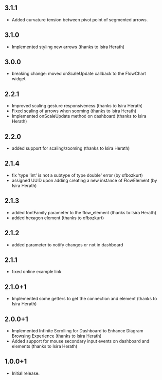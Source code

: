 ## 3.1.1
* Added curvature tension between pivot point of segmented arrows.

## 3.1.0
* Implemented styling new arrows (thanks to Isira Herath)

## 3.0.0
* breaking change: moved onScaleUpdate callback to the FlowChart widget

## 2.2.1
* Improved scaling gesture responsiveness (thanks to Isira Herath)
* Fixed scaling of arrows when sooming (thanks to Isira Herath)
* Implemented onScaleUpdate method on dashboard (thanks to Isira Herath)

## 2.2.0
* added support for scaling/zooming (thanks to Isira Herath)

## 2.1.4
* fix 'type 'int' is not a subtype of type double' error (by ofbozkurt)
* assigned UUID upon adding creating a new instance of FlowElement (by Isira Herath)

## 2.1.3
* added fontFamily parameter to the flow_element (thanks to Isira Herath)
* added hexagon element (thanks to ofbozkurt)

## 2.1.2
* added parameter to notify changes or not in dashboard

## 2.1.1
* fixed online example link

## 2.1.0+1
*  Implemented some getters to get the connection and element (thanks to Isira Herath)

## 2.0.0+1
* Implemented Infinite Scrolling for Dashboard to Enhance Diagram Browsing Experience (thanks to Isira Herath)
* Added support for mouse secondary input events on dashboard and elements (thanks to Isira Herath)

## 1.0.0+1

* Initial release.
